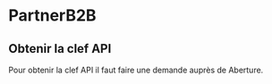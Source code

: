 # PartnerB2B

## Obtenir la clef API
Pour obtenir la clef API il faut faire une demande auprès de Aberture.
